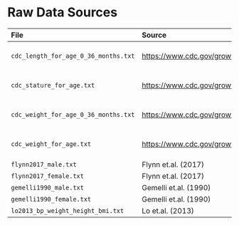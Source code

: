 # Raw Data Sources

 | File                                  | Source                                                     | Notes                  |
 | :-----                                | :------                                                    | :-----                 |
 | `cdc_length_for_age_0_36_months.txt`  | https://www.cdc.gov/growthcharts/html_charts/lenageinf.htm | accessed 28 April 2022 |
 | `cdc_stature_for_age.txt`             | https://www.cdc.gov/growthcharts/html_charts/statage.htm   | accessed 28 April 2022 |
 | `cdc_weight_for_age_0_36_months.txt`  | https://www.cdc.gov/growthcharts/html_charts/wtageinf.htm  | accessed 28 April 2022 |
 | `cdc_weight_for_age.txt`              | https://www.cdc.gov/growthcharts/html_charts/wtage.htm     | accessed 28 April 2022 |
 | `flynn2017_male.txt`                  | Flynn et.al. (2017)                                        |                        |
 | `flynn2017_female.txt`                | Flynn et.al. (2017)                                        |                        |
 | `gemelli1990_male.txt`                | Gemelli et.al. (1990)                                      |                        |
 | `gemelli1990_female.txt`              | Gemelli et.al. (1990)                                      |                        |
 | `lo2013_bp_weight_height_bmi.txt`     | Lo et.al. (2013)                                           |                        |

